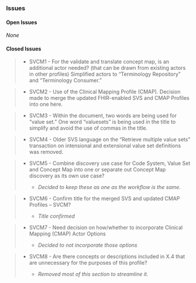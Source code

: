 ### Issues

#### Open Issues

*None*

#### Closed Issues

> * SVCM1 - For the validate and translate concept map, is an additional
> actor needed? (that can be drawn from existing actors in other
> profiles) Simplified actors to “Terminology Repository” and
> “Terminology Consumer.”

> * SVCM2 - Use of the Clinical Mapping Profile (CMAP). Decision made to
> merge the updated FHIR-enabled SVS and CMAP Profiles into one here.

> * SVCM3 - Within the document, two words are being used for “value set.”
> One word “valuesets” is being used in the title to simplify and avoid
> the use of commas in the title.

> * SVCM4 - Older SVS language on the “Retrieve multiple value sets”
> transaction on intensional and extensional value set definitions was
> removed.

> * SVCM5 - Combine discovery use case for Code System, Value Set and
> Concept Map into one or separate out Concept Map discovery as its own
> use case?
>
>   * *Decided to keep these as one as the workflow is the same.*

> * SVCM6 - Confirm title for the merged SVS and updated CMAP Profiles –
> SVCM?
>
>   * *Title confirmed*

> * SVCM7 - Need decision on how/whether to incorporate Clinical Mapping
> (CMAP) Actor Options
>
>   * *Decided to not incorporate those options*

> * SVCM8 - Are there concepts or descriptions included in X.4 that are
> unnecessary for the purposes of this profile?
>
>   * *Removed most of this section to streamline it.*